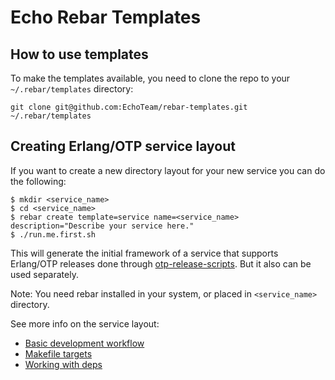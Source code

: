 # Echo Rebar Templates #

## How to use templates ##

To make the templates available, you need to clone the repo to your
`~/.rebar/templates` directory:

    git clone git@github.com:EchoTeam/rebar-templates.git ~/.rebar/templates
    
## Creating Erlang/OTP service layout

If you want to create a new directory layout for your new service you can do the following:

    $ mkdir <service_name>
    $ cd <service_name>
    $ rebar create template=service name=<service_name> description="Describe your service here."
    $ ./run.me.first.sh

This will generate the initial framework of a service that supports
Erlang/OTP releases done through [otp-release-scripts](https://github.com/EchoTeam/otp-release-scripts). But it also can be used separately.

Note: You need rebar installed in your system, or placed in `<service_name>` directory.

See more info on the service layout:
 * [Basic development workflow](service_DEV.md)
 * [Makefile targets](service_MAKE.md)
 * [Working with deps](service_DEPS.md)
